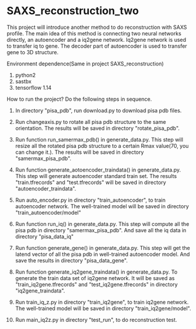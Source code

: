 # SAXS_reconstruction_two
This project will introduce another method to do reconstruction with SAXS profile.
The main idea of this method is connecting two neural networks directly, an autoencoder and a iq2gene network.
Iq2gene network is used to transfer iq to gene. The decoder part of autoencoder is used to transfer gene to 3D structure. 


Environment dependence(Same in project SAXS_reconstruction)
1. python2
2. sastbx
3. tensorflow 1.14

How to run the project?
Do the following steps in sequence.
1. In directory "pisa_pdb", run download.py to download pisa pdb files.

2. Run changeaxis.py to rotate all pisa pdb structure to the same orientation. The results will be saved in directory "rotate_pisa_pdb".

3. Run function run_samermax_pdb() in generate_data.py. This step will resize all the rotated pisa pdb structure to a certain Rmax value(70, you can change it.). The results will be saved in directory "samermax_pisa_pdb".

4. Run function generate_aotoencoder_traindata() in generate_data.py. This step will generate autoencoder standard train set. The results "train.tfrecords" and "test.tfrecords" will be saved in directory "autoencoder_traindata".

5. Run auto_encoder.py in directory "train_autoencoder", to train autoencoder network. The well-trained model will be saved in directory "train_autoencoder/model"

6. Run function run_iq() in generate_data.py. This step will compute all the pisa pdb in directory "samermax_pisa_pdb". And save all the iq data in directory "pisa_data_iq"

7. Run function generate_gene() in generate_data.py. This step will get the latend vector of all the pisa pdb in well-trained autoencoder model. And save the results in directory "pisa_data_gene".

8. Run function generate_iq2gene_traindata() in generate_data.py. To generate the train data set of iq2gene network. It will be saved as "train_iq2gene.tfrecords" and "test_iq2gene.tfrecords" in directory "iq2gene_traindata".

9. Run train_iq_z.py in directory "train_iq2gene", to train iq2gene network. The well-trained model will be saved in directory "train_iq2gene/model".

10. Run main_iq2z.py in directory "test_run", to do reconstruction test.



